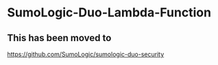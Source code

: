 # SumoLogic-Duo-Lambda-Function
## This has been moved to 

https://github.com/SumoLogic/sumologic-duo-security

